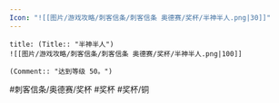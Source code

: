 ```yaml
---
Icon: "![[图片/游戏攻略/刺客信条/刺客信条 奥德赛/奖杯/半神半人.png|30]]"
---
```

```ad-common-bronze-trophy
title: (Title:: "半神半人")
![[图片/游戏攻略/刺客信条/刺客信条 奥德赛/奖杯/半神半人.png|100]]

(Comment:: "达到等级 50。")
```

#刺客信条/奥德赛/奖杯 #奖杯 #奖杯/铜
